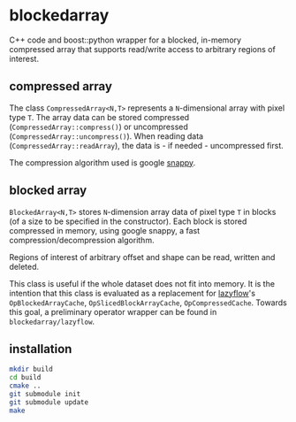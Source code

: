 blockedarray
============

C++ code and boost::python wrapper for a blocked,
in-memory compressed array that supports read/write
access to arbitrary regions of interest.

compressed array
----------------

The class `CompressedArray<N,T>` represents a `N`-dimensional
array with pixel type `T`. The array data can be stored
compressed (`CompressedArray::compress()`) or uncompressed
(`CompressedArray::uncompress()`). When reading data
(`CompressedArray::readArray`), the data is - if needed -
uncompressed first.

The compression algorithm used is google
[snappy](https://code.google.com/p/snappy).

blocked array
-------------

`BlockedArray<N,T>` stores `N`-dimension array data
of pixel type `T` in blocks
(of a size to be specified in the constructor).
Each block is stored compressed in memory, using
google snappy, a fast compression/decompression algorithm.

Regions of interest of arbitrary offset and shape can be
read, written and deleted.

This class is useful if the whole dataset does not fit
into memory. It is the intention that this class is evaluated
as a replacement for
[lazyflow](http://github.com/ilastik/lazyflow)'s
`OpBlockedArrayCache`, `OpSlicedBlockArrayCache`,
`OpCompressedCache`.
Towards this goal, a preliminary operator wrapper can be found
in `blockedarray/lazyflow`.

installation
------------

```bash
mkdir build
cd build
cmake ..
git submodule init
git submodule update
make
```
